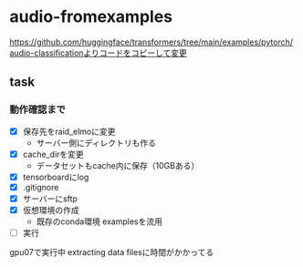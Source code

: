 # audio-fromexamples

https://github.com/huggingface/transformers/tree/main/examples/pytorch/audio-classificationよりコードをコピーして変更

## task

### 動作確認まで
+ [x] 保存先をraid_elmoに変更
  - サーバー側にディレクトリも作る
+ [x] cache_dirを変更
  - データセットもcache内に保存（10GBある）
+ [x] tensorboardにlog
+ [x] .gitignore
+ [x] サーバーにsftp
+ [x] 仮想環境の作成
  - 既存のconda環境 examplesを流用
+ [ ] 実行
   
gpu07で実行中
extracting data filesに時間がかかってる